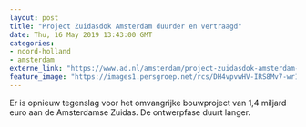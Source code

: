 ```yaml
---
layout: post
title: "Project Zuidasdok Amsterdam duurder en vertraagd"
date: Thu, 16 May 2019 13:43:00 GMT
categories: 
- noord-holland 
- amsterdam 
externe_link: "https://www.ad.nl/amsterdam/project-zuidasdok-amsterdam-duurder-en-vertraagd~ad960997/"
feature_image: "https://images1.persgroep.net/rcs/DH4vpvwHV-IRS8Mv7-wr1SFyc-w/diocontent/148524365/_fitwidth/400/?appId=21791a8992982cd8da851550a453bd7f&quality=0.7"
---
```


Er is opnieuw tegenslag voor het omvangrijke bouwproject van 1,4 miljard euro aan de Amsterdamse Zuidas. De ontwerpfase duurt langer.
